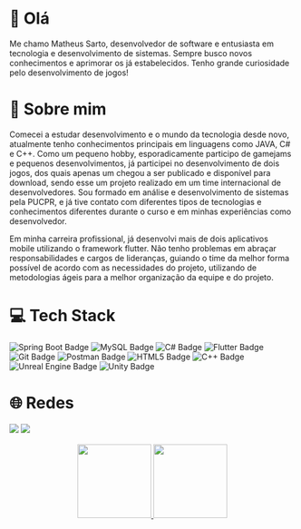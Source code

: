 # 👋 Olá 

Me chamo Matheus Sarto, desenvolvedor de software e entusiasta em tecnologia e desenvolvimento de sistemas. Sempre busco novos conhecimentos e aprimorar os já estabelecidos. Tenho grande curiosidade pelo desenvolvimento de jogos! 

# 💯 Sobre mim

Comecei a estudar desenvolvimento e o mundo da tecnologia desde novo, atualmente tenho conhecimentos principais em linguagens como JAVA, C# e C++. Como um pequeno hobby, esporadicamente participo de gamejams e pequenos desenvolvimentos, já participei no desenvolvimento de dois jogos, dos quais apenas um chegou a ser publicado e disponível para download, sendo esse um projeto realizado em um time internacional de desenvolvedores. Sou formado em análise e desenvolvimento de sistemas pela PUCPR, e já tive contato com diferentes tipos de tecnologias e conhecimentos diferentes durante o curso e em minhas experiências como desenvolvedor.

Em minha carreira profissional, já desenvolvi mais de dois aplicativos mobile utilizando o framework flutter. Não tenho problemas em abraçar responsabilidades e cargos de lideranças, guiando o time da melhor forma possível de acordo com as necessidades do projeto, utilizando de metodologias ágeis para a melhor organização da equipe e do projeto.

# 💻 Tech Stack
 ![Spring Boot Badge](https://img.shields.io/badge/Spring%20Boot-6DB33F?logo=springboot&logoColor=fff&style=for-the-badge) ![MySQL Badge](https://img.shields.io/badge/MySQL-4479A1?logo=mysql&logoColor=fff&style=for-the-badge) ![C# Badge](https://img.shields.io/badge/C%23-512BD4?logo=csharp&logoColor=fff&style=for-the-badge) ![Flutter Badge](https://img.shields.io/badge/Flutter-02569B?logo=flutter&logoColor=fff&style=for-the-badge) ![Git Badge](https://img.shields.io/badge/Git-F05032?logo=git&logoColor=fff&style=for-the-badge) ![Postman Badge](https://img.shields.io/badge/Postman-FF6C37?logo=postman&logoColor=fff&style=for-the-badge) ![HTML5 Badge](https://img.shields.io/badge/HTML5-E34F26?logo=html5&logoColor=fff&style=for-the-badge) ![C++ Badge](https://img.shields.io/badge/C%2B%2B-00599C?logo=cplusplus&logoColor=fff&style=for-the-badge) ![Unreal Engine Badge](https://img.shields.io/badge/Unreal%20Engine-0E1128?logo=unrealengine&logoColor=fff&style=for-the-badge) ![Unity Badge](https://img.shields.io/badge/Unity-000?logo=unity&logoColor=fff&style=for-the-badge)
# 🌐 Redes 
 <div>
   <a href="https://www.linkedin.com/in/matheus-sarto-53479b193/" target="_blank"><img src="https://img.shields.io/badge/-LinkedIn-%230077B5?style=for-the-badge&logo=linkedin&logoColor=white" target="_blank"></a> 
     <a href="https://sartop.itch.io" target="_blank"><img src=https://img.shields.io/badge/Itch.io-FA5C5C?style=for-the-badge&logo=itchdotio&logoColor=white target="_blank"></a> 
</div>
<br>
<div align="center">
  <a href="https://github.com/MatheusSarto">
  <img height="130em" src="https://github-readme-stats.vercel.app/api?username=MatheusSarto&show_icons=true&theme=tokyonight&include_all_commits=true&count_private=true"/>
  <img height="130em" src="https://github-readme-stats.vercel.app/api/top-langs/?username=MatheusSarto&layout=compact&langs_count=7&theme=tokyonight"/>
</div>
